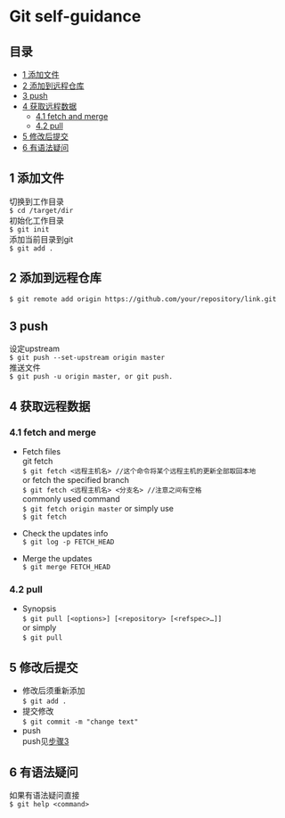 # Git self-guidance  
## 目录  
* [1 添加文件](#1-添加文件)  
* [2 添加到远程仓库](#2-添加到远程仓库)  
* [3 push](#3-push)  
* [4 获取远程数据](#4-获取远程数据)  
    * [4.1 fetch and merge](#4.1-fetch-and-merge)  
    * [4.2 pull](#4.2-pull)  
* [5 修改后提交](#5-修改后提交)  
* [6 有语法疑问](#6-有语法疑问)

## 1 添加文件
切换到工作目录  
`$ cd /target/dir`  
初始化工作目录  
`$ git init`  
添加当前目录到git  
`$ git add .`  

## 2 添加到远程仓库
`$ git remote add origin https://github.com/your/repository/link.git`  

## 3 push 
设定upstream  
`$ git push --set-upstream origin master`  
推送文件  
`$ git push -u origin master, or git push.`  

## 4 获取远程数据
### 4.1 fetch and merge  
* Fetch files  
git fetch  
`$ git fetch <远程主机名> //这个命令将某个远程主机的更新全部取回本地`  
or fetch the specified branch  
`$ git fetch <远程主机名> <分支名> //注意之间有空格`  
commonly used command  
`$ git fetch origin master`
or simply use  
`$ git fetch`  

* Check the updates info  
`$ git log -p FETCH_HEAD`  

* Merge the updates  
`$ git merge FETCH_HEAD`  

### 4.2 pull
* Synopsis  
`$ git pull [<options>] [<repository> [<refspec>…]]`  
or simply  
`$ git pull`  

## 5 修改后提交
* 修改后须重新添加  
`$ git add .`  
* 提交修改  
`$ git commit -m "change text"`  
* push  
push见[步骤3](#3-push)  
## 6 有语法疑问
如果有语法疑问直接  
`$ git help <command>`
